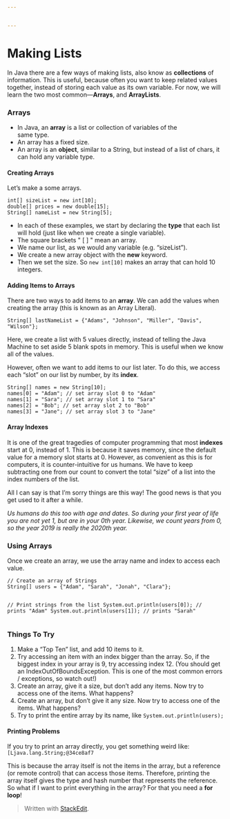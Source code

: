 ```yaml
---


---
```


<h1 id="making-lists">Making Lists</h1>
<p>In Java there are a few ways of making lists, also know as <strong>collections</strong> of information. This is useful, because often you want to keep related values together, instead of storing each value as its own variable. For now, we will learn the two most common—<strong>Arrays</strong>, and <strong>ArrayLists</strong>.</p>
<h3 id="arrays">Arrays</h3>
<ul>
<li>In Java, an <strong>array</strong> is a list or collection of variables of the<br>
same type.</li>
<li>An array has a fixed size.</li>
<li>An array is an <strong>object</strong>, similar to a String, but instead of a list of chars, it can hold any variable type.</li>
</ul>
<h4 id="creating-arrays">Creating Arrays</h4>
<p>Let’s make a some arrays.</p>
<pre><code>int[] sizeList = new int[10];
double[] prices = new double[15];
String[] nameList = new String[5];
</code></pre>
<ul>
<li>In each of these examples, we start by declaring the <strong>type</strong> that each list will hold (just like when we create a single variable).</li>
<li>The square brackets " [ ] " mean an array.</li>
<li>We name our list, as we would any variable (e.g. “sizeList”).</li>
<li>We create a new array object with the <strong>new</strong> keyword.</li>
<li>Then we set the size. So <code>new int[10]</code> makes an array that can hold 10 integers.</li>
</ul>
<h4 id="adding-items-to-arrays">Adding Items to Arrays</h4>
<p>There are two ways to add items to an <strong>array</strong>. We can add the values when creating the array (this is known as an Array Literal).</p>
<pre><code>String[] lastNameList = {"Adams", "Johnson", "Miller", "Davis", "Wilson"};
</code></pre>
<p>Here, we create a list with 5 values directly, instead of telling the Java Machine to set aside 5 blank spots in memory. This is useful when we know all of the values.</p>
<p>However, often we want to add items to our list later. To do this, we access each “slot” on our list by number, by its <strong>index</strong>.</p>
<pre><code>String[] names = new String[10];
names[0] = "Adam"; // set array slot 0 to "Adam"
names[1] = "Sara"; // set array slot 1 to "Sara"
names[2] = "Bob"; // set array slot 2 to "Bob"
names[3] = "Jane"; // set array slot 3 to "Jane"
</code></pre>
<h4 id="array-indexes">Array Indexes</h4>
<p>It is one of the great tragedies of computer programming that most <strong>indexes</strong> start at 0, instead of 1. This is because it saves memory, since the default value for a memory slot starts at 0. However, as convenient as this is for computers, it is counter-intuitive for us humans. We have to keep subtracting one from our count to convert the total “size” of a list into the index numbers of the list.</p>
<p>All I can say is that I’m sorry things are this way! The good news is that you get used to it after a while.</p>
<p><em>Us humans do this too with age and dates. So during your first year of life you are not yet 1, but are in your 0th year. Likewise, we count years from 0, so the year 2019 is really the 2020th year.</em></p>
<h3 id="using-arrays">Using Arrays</h3>
<p>Once we create an array, we use the array name and index to access each value.</p>
<pre><code>// Create an array of Strings
String[] users = {"Adam", "Sarah", "Jonah", "Clara"};

// Print strings from the list
System.out.println(users[0]); // prints "Adam"
System.out.println(users[1]); // prints "Sarah"
</code></pre>
<h3 id="things-to-try">Things To Try</h3>
<ol>
<li>Make a “Top Ten” list, and add 10 items to it.</li>
<li>Try accessing an item with an index bigger than the array. So, if the biggest index in your array is 9, try accessing index 12. (You should get an IndexOutOfBoundsException. This is one of the most common errors / exceptions, so watch out!)</li>
<li>Create an array, give it a size, but don’t add any items. Now try to access one of the items. What happens?</li>
<li>Create an array, but don’t give it any size. Now try to access one of the items. What happens?</li>
<li>Try to print the entire array by its name, like <code>System.out.println(users);</code></li>
</ol>
<h4 id="printing-problems">Printing Problems</h4>
<p>If you try to print an array directly, you get something weird like: <code>[Ljava.lang.String;@34ce8af7</code></p>
<p>This is because the array itself is not the items in the array, but a reference (or remote control) that can access those items. Therefore, printing the array itself gives the type and hash number that represents the reference. So what if I want to print everything in the array? For that you need a <strong>for loop</strong>!</p>
<blockquote>
<p>Written with <a href="https://stackedit.io/">StackEdit</a>.</p>
</blockquote>

